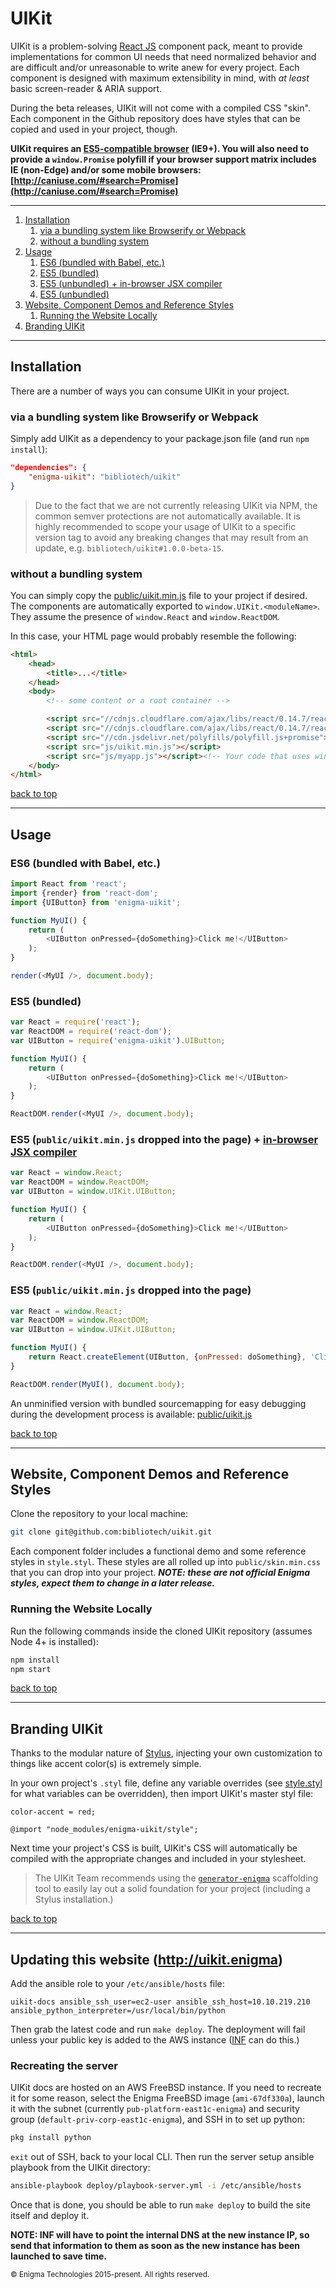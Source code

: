 # UIKit

UIKit is a problem-solving [React JS](https://facebook.github.io/react/) component pack, meant to provide implementations for common UI needs that need normalized behavior and are difficult and/or unreasonable to write anew for every project. Each component is designed with maximum extensibility in mind, with _at least_ basic screen-reader & ARIA support.

During the beta releases, UIKit will not come with a compiled CSS "skin". Each component in the Github repository does have styles that can be copied and used in your project, though.

__UIKit requires an [ES5-compatible browser](http://kangax.github.io/compat-table/es5/) (IE9+). You will also need to provide a `window.Promise` polyfill if your browser support matrix includes IE (non-Edge) and/or some mobile browsers: [http://caniuse.com/#search=Promise](http://caniuse.com/#search=Promise)__

---

1. [Installation](#installation)
    1. [via a bundling system like Browserify or Webpack](#via-a-bundling-system-like-browserify-or-webpack)
    1. [without a bundling system](#without-a-bundling-system)
1. [Usage](#usage)
    1. [ES6 (bundled with Babel, etc.)](#es6-bundled-with-babel-etc)
    1. [ES5 (bundled)](#es5-bundled)
    1. [ES5 (unbundled) + in-browser JSX compiler](#es5-publicuikitminjs-dropped-into-the-page--inbrowser-jsx-compilerhttpbabeljsiodocsusagebrowser)
    1. [ES5 (unbundled)](#es5-publicuikitminjs-dropped-into-the-page)
1. [Website, Component Demos and Reference Styles](#website-component-demos-and-reference-styles)
    1. [Running the Website Locally](#running-the-website-locally)
1. [Branding UIKit](#branding-uikit)

---

## Installation

There are a number of ways you can consume UIKit in your project.

### via a bundling system like Browserify or Webpack

Simply add UIKit as a dependency to your package.json file (and run `npm install`):

```json
"dependencies": {
    "enigma-uikit": "bibliotech/uikit"
}
```

> Due to the fact that we are not currently releasing UIKit via NPM, the common semver protections are not automatically available. It is highly recommended to scope your usage of UIKit to a specific version tag to avoid any breaking changes that may result from an update, e.g. `bibliotech/uikit#1.0.0-beta-15`.

### without a bundling system

You can simply copy the [public/uikit.min.js](https://github.com/bibliotech/uikit/blob/master/public/uikit.min.js) file to your project if desired. The components are automatically exported to `window.UIKit.<moduleName>`. They assume the presence of `window.React` and `window.ReactDOM`.

In this case, your HTML page would probably resemble the following:
```html
<html>
    <head>
        <title>...</title>
    </head>
    <body>
        <!-- some content or a root container -->

        <script src="//cdnjs.cloudflare.com/ajax/libs/react/0.14.7/react.min.js"></script>
        <script src="//cdnjs.cloudflare.com/ajax/libs/react/0.14.7/react-dom.min.js"></script>
        <script src="//cdn.jsdelivr.net/polyfills/polyfill.js+promise"></script>
        <script src="js/uikit.min.js"></script>
        <script src="js/myapp.js"></script><!-- Your code that uses window.UIKit.<moduleName> goes last. -->
    </body>
</html>
```

[back to top](#uikit)

---

## Usage
### ES6 (bundled with Babel, etc.)

```js
import React from 'react';
import {render} from 'react-dom';
import {UIButton} from 'enigma-uikit';

function MyUI() {
    return (
        <UIButton onPressed={doSomething}>Click me!</UIButton>
    );
}

render(<MyUI />, document.body);
```

### ES5 (bundled)

```js
var React = require('react');
var ReactDOM = require('react-dom');
var UIButton = require('enigma-uikit').UIButton;

function MyUI() {
    return (
        <UIButton onPressed={doSomething}>Click me!</UIButton>
    );
}

ReactDOM.render(<MyUI />, document.body);
```

### ES5 (`public/uikit.min.js` dropped into the page) + [in-browser JSX compiler](http://babeljs.io/docs/usage/browser/)
```js
var React = window.React;
var ReactDOM = window.ReactDOM;
var UIButton = window.UIKit.UIButton;

function MyUI() {
    return (
        <UIButton onPressed={doSomething}>Click me!</UIButton>
    );
}

ReactDOM.render(<MyUI />, document.body);
```

### ES5 (`public/uikit.min.js` dropped into the page)
```js
var React = window.React;
var ReactDOM = window.ReactDOM;
var UIButton = window.UIKit.UIButton;

function MyUI() {
    return React.createElement(UIButton, {onPressed: doSomething}, 'Click me!');
}

ReactDOM.render(MyUI(), document.body);
```

An unminified version with bundled sourcemapping for easy debugging during the development process is available: [public/uikit.js](public/uikit.js)

[back to top](#uikit)

---

## Website, Component Demos and Reference Styles

Clone the repository to your local machine:

```bash
git clone git@github.com:bibliotech/uikit.git
```

Each component folder includes a functional demo and some reference styles in `style.styl`. These styles are all rolled up into `public/skin.min.css` that you can drop into your project. ___NOTE: these are not official Enigma styles, expect them to change in a later release.___

### Running the Website Locally

Run the following commands inside the cloned UIKit repository (assumes Node 4+ is installed):

```bash
npm install
npm start
```

[back to top](#uikit)

---

## Branding UIKit

Thanks to the modular nature of [Stylus](http://stylus-lang.com/), injecting your own customization to things like accent color(s) is extremely simple.

In your own project's `.styl` file, define any variable overrides (see [style.styl](./style.styl) for what variables can be overridden), then import UIKit's master styl file:

```stylus
color-accent = red;

@import "node_modules/enigma-uikit/style";
```

Next time your project's CSS is built, UIKit's CSS will automatically be compiled with the appropriate changes and included in your stylesheet.

> The UIKit Team recommends using the [`generator-enigma`](https://github.com/enigma-io/generator-enigma) scaffolding tool to easily lay out a solid foundation for your project (including a Stylus installation.)

[back to top](#uikit)

---

## Updating this website (http://uikit.enigma)

Add the ansible role to your `/etc/ansible/hosts` file:

```
uikit-docs ansible_ssh_user=ec2-user ansible_ssh_host=10.10.219.210 ansible_python_interpreter=/usr/local/bin/python
```

Then grab the latest code and run `make deploy`. The deployment will fail unless your public key is added to the AWS instance ([INF](mailto:inf@enigma.io) can do this.)

### Recreating the server

UIKit docs are hosted on an AWS FreeBSD instance. If you need to recreate it for some reason, select the Enigma FreeBSD image (`ami-67df330a`), launch it with the subnet (currently `pub-platform-east1c-enigma`) and security group (`default-priv-corp-east1c-enigma`), and SSH in to set up python:

```bash
pkg install python
```

`exit` out of SSH, back to your local CLI. Then run the server setup ansible playbook from the UIKit directory:

```bash
ansible-playbook deploy/playbook-server.yml -i /etc/ansible/hosts
```

Once that is done, you should be able to run `make deploy` to build the site itself and deploy it.

__NOTE: INF will have to point the internal DNS at the new instance IP, so send that information to them as soon as the new instance has been launched to save time.__

<sub>© Enigma Technologies 2015-present. All rights reserved.</sub>
